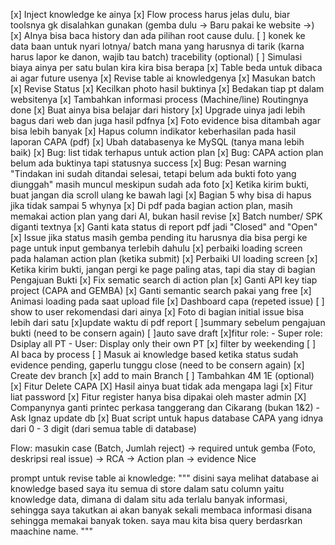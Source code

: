 [x] Inject knowledge ke ainya
[x] Flow process harus jelas dulu, biar toolsnya gk disalahkan gunakan (gemba dulu -> Baru pakai ke website ->)
[x] AInya bisa baca history dan ada pilihan root cause dulu.
[ ] konek ke data baan untuk nyari lotnya/ batch mana yang harusnya di tarik (karna harus lapor ke danon, wajib tau batch) tracebility (optional)
[ ] Simulasi biaya ainya per satu bulan kira kira bisa berapa
[x] Table beda untuk dibaca ai agar future usenya
[x] Revise table ai knowledgenya
[x] Masukan batch 
[x] Revise Status
[x] Kecilkan photo hasil buktinya 
[x] Bedakan tiap pt dalam websitenya
[x] Tambahkan informasi process (Machine/line) Routingnya done
[x] Buat ainya bisa belajar dari history
[x] Upgrade uinya jadi lebih bagus dari web dan juga hasil pdfnya
[x] Foto evidence bisa ditambah agar bisa lebih banyak
[x] Hapus column indikator keberhasilan pada hasil laporan CAPA (pdf)
[x] Ubah databasenya ke MySQL (tanya mana lebih baik)
[x] Bug: list tidak terhapus untuk action plan
[x] Bug: CAPA action plan belum ada buktinya tapi statusnya success
[x] Bug: Pesan warning "Tindakan ini sudah ditandai selesai, tetapi belum ada bukti foto yang diunggah" masih muncul meskipun sudah ada foto
[x] Ketika kirim bukti, buat jangan dia scroll ulang ke bawah lagi
[x] Bagian 5 why bisa di hapus jika tidak sampai 5 whynya
[x] Di pdf pada bagian action plan, masih memakai action plan yang dari AI, bukan hasil revise 
[x] Batch number/ SPK diganti textnya 
[x] Ganti kata status di report pdf jadi "Closed" and "Open" 
[x] Issue jika status masih gemba pending itu harusnya dia bisa pergi ke page untuk input gembanya terlebih dahulu 
[x] perbaiki loading screen pada halaman action plan (ketika submit)
[x] Perbaiki UI loading screen
[x] Ketika kirim bukti, jangan pergi ke page paling atas, tapi dia stay di bagian Pengajuan Bukti
[x] Fix sematic search di action plan 
[x] Ganti API key tiap project (CAPA and GEMBA)
[x] Ganti semantic search pakai yang free
[x] Animasi loading pada saat upload file 
[x] Dashboard capa (repeted issue)
[ ] show to user rekomendasi dari ainya 
[x] Foto di bagian initial issue bisa lebih dari satu 
[x]update waktu di pdf report
[ ]summary sebelum pengajuan bukti (need to be consern again) 
[ ]auto save draft 
[x]fitur role:
    - Super role: Dsiplay all PT
    - User: Display only their own PT
[x] filter by weekending
[ ] AI baca by process
[ ] Masuk ai knowledge based ketika status sudah evidence pending, gaperlu tunggu close (need to be consern again) 
[x] Create dev branch
[x] add to main Branch
[ ] Tambahkan 4M 1E (optional)
[x] Fitur Delete CAPA
[X] Hasil ainya buat tidak ada mengapa lagi 
[x] Fitur liat password
[x] Fitur register hanya bisa dipakai oleh master admin
[X] Companynya ganti printec perkasa tanggerang dan Cikarang (bukan 1&2) - Ask Ignaz update db 
[x] Buat script untuk hapus database CAPA yang idnya dari 0 - 3 digit (dari semua table di database)

Flow:
masukin case (Batch, Jumlah reject) -> required untuk gemba (Foto, deskripsi real issue) -> RCA -> Action plan -> evidence
Nice

prompt untuk revise table ai knowledge:
"""
disini saya melihat database ai knowledge based saya itu semua di store dalam satu column yaitu knowledge data, dimana di dalam situ ada terlalu banyak informasi, sehingga saya takutkan ai akan banyak sekali membaca informasi disana sehingga memakai banyak token. saya mau kita bisa query berdasrkan maachine name. 
"""